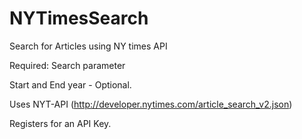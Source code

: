 # NYTimesSearch
Search for Articles using NY times API

Required: Search parameter

Start and End year - Optional.

Uses NYT-API (http://developer.nytimes.com/article_search_v2.json)

Registers for an API Key.





